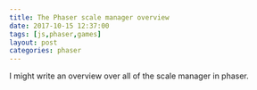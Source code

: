```yaml
---
title: The Phaser scale manager overview
date: 2017-10-15 12:37:00
tags: [js,phaser,games]
layout: post
categories: phaser
---
```


I might write an overview over all of the scale manager in phaser.

<!-- more -->


